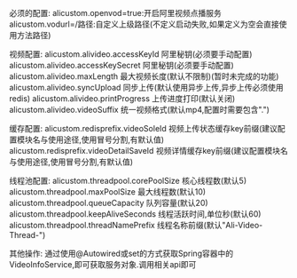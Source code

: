 必须的配置:
alicustom.openvod=true:开启阿里视频点播服务
alicustom.vodurl=/路径:自定义上级路径(不定义启动失败,如果定义为空会直接使用方法路径)

视频配置:
alicustom.alivideo.accessKeyId 阿里秘钥(必须要手动配置)
alicustom.alivideo.accessKeySecret 阿里秘钥(必须要手动配置)
alicustom.alivideo.maxLength 最大视频长度(默认不限制)(暂时未完成的功能)
alicustom.alivideo.syncUpload 同步上传(默认使用异步上传,异步上传必须使用redis)
alicustom.alivideo.printProgress 上传进度打印(默认关闭)
alicustom.alivideo.videoSuffix 统一视频格式(默认mp4,配置时需要包含".")

缓存配置:
alicustom.redisprefix.videoSoleId 视频上传状态缓存key前缀(建议配置模块名与使用途径,使用冒号分割,有默认值)
alicustom.redisprefix.videoDetailSaveId 视频详情缓存key前缀(建议配置模块名与使用途径,使用冒号分割,有默认值)

线程池配置:
alicustom.threadpool.corePoolSize 核心线程数(默认5)
alicustom.threadpool.maxPoolSize 最大线程数(默认10)
alicustom.threadpool.queueCapacity 队列容量(默认20)
alicustom.threadpool.keepAliveSeconds 线程活跃时间,单位秒(默认60)
alicustom.threadpool.threadNamePrefix 线程名称前缀(默认"Ali-Video-Thread-")

其他操作:
通过使用@Autowired或set的方式获取Spring容器中的VideoInfoService,即可获取服务对象.调用相关api即可

